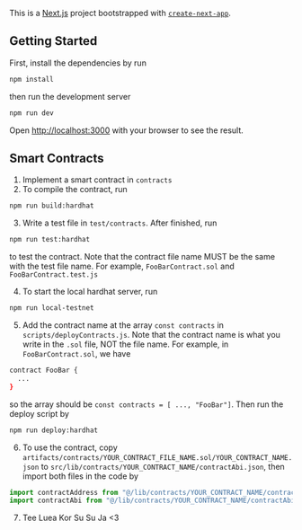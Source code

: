 This is a [Next.js](https://nextjs.org) project bootstrapped with [`create-next-app`](https://nextjs.org/docs/app/api-reference/cli/create-next-app).

## Getting Started

First, install the dependencies by run

```bash
npm install
```

then run the development server

```bash
npm run dev
```

Open [http://localhost:3000](http://localhost:3000) with your browser to see the result.

## Smart Contracts

1. Implement a smart contract in `contracts`
2. To compile the contract, run

```bash
npm run build:hardhat
```

3. Write a test file in `test/contracts`. After finished, run

```bash
npm run test:hardhat
```

to test the contract. Note that the contract file name MUST be the same with the test file name. For example, `FooBarContract.sol` and `FooBarContract.test.js`

4. To start the local hardhat server, run

```bash
npm run local-testnet
``` 

5. Add the contract name at the array `const contracts` in `scripts/deployContracts.js`. Note that the contract name is what you write in the `.sol` file, NOT the file name. For example, in `FooBarContract.sol`, we have

```bash
contract FooBar {
  ...
}
```

so the array should be `const contracts = [ ..., "FooBar"]`. Then run the deploy script by

```bash
npm run deploy:hardhat
```

6. To use the contract, copy `artifacts/contracts/YOUR_CONTRACT_FILE_NAME.sol/YOUR_CONTRACT_NAME.json` to `src/lib/contracts/YOUR_CONTRACT_NAME/contractAbi.json`, then import both files in the code by

```js
import contractAddress from "@/lib/contracts/YOUR_CONTRACT_NAME/contractAddress.json";
import contractAbi from "@/lib/contracts/YOUR_CONTRACT_NAME/contractAbi.json";
```

7. Tee Luea Kor Su Su Ja <3
